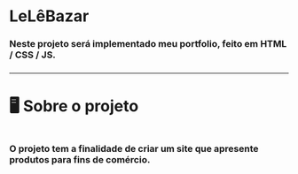 # LeLêBazar
<h3>Neste projeto será implementado meu portfolio, feito em HTML / CSS / JS.<h3>
<hr>
<h1>🖥 Sobre o projeto<h1>
<h3>O projeto tem a finalidade de criar um site que apresente produtos para fins de comércio.<h3>
